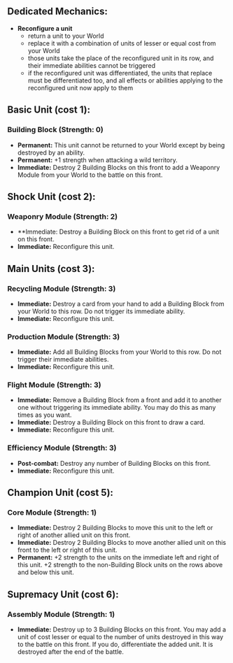 
## Dedicated Mechanics:

- **Reconfigure a unit**
  - return a unit to your World
  - replace it with a combination of units
    of lesser or equal cost from your World
  - those units take the place of the reconfigured unit in its row,
    and their immediate abilities cannot be triggered
  - if the reconfigured unit was differentiated,
    the units that replace must be differentiated too,
    and all effects or abilities applying to the reconfigured unit
    now apply to them


## Basic Unit (cost 1):

### Building Block (Strength: 0)
- **Permanent:**
  This unit cannot be returned to your World
  except by being destroyed by an ability.
- **Permanent:**
  +1 strength when attacking a wild territory.
- **Immediate:**
  Destroy 2 Building Blocks on this front to add a Weaponry Module
  from your World to the battle on this front.


## Shock Unit (cost 2):

### Weaponry Module (Strength: 2)
- **Immediate:
  Destroy a Building Block on this front to get rid of a unit
  on this front.
- **Immediate:**
  Reconfigure this unit.


## Main Units (cost 3):

### Recycling Module (Strength: 3)
- **Immediate:**
  Destroy a card from your hand to add a Building Block
  from your World to this row.
  Do not trigger its immediate ability.
- **Immediate:**
  Reconfigure this unit.

### Production Module (Strength: 3)
- **Immediate:**
  Add all Building Blocks from your World to this row.
  Do not trigger their immediate abilities.
- **Immediate:**
  Reconfigure this unit.

### Flight Module (Strength: 3)
- **Immediate:**
  Remove a Building Block from a front and add it to another one
  without triggering its immediate ability.
  You may do this as many times as you want.
- **Immediate:**
  Destroy a Building Block on this front to draw a card.
- **Immediate:**
  Reconfigure this unit.

### Efficiency Module (Strength: 3)
- **Post-combat:**
  Destroy any number of Building Blocks on this front.
- **Immediate:**
  Reconfigure this unit.


## Champion Unit (cost 5):

### Core Module (Strength: 1)
- **Immediate:**
  Destroy 2 Building Blocks to move this unit
  to the left or right of another allied unit on this front.
- **Immediate:**
  Destroy 2 Building Blocks to move another allied unit on this front
  to the left or right of this unit.
- **Permanent:**
  +2 strength to the units on the immediate left and right of this unit.
  +2 strength to the non-Building Block units
  on the rows above and below this unit.


## Supremacy Unit (cost 6):

### Assembly Module (Strength: 1)
- **Immediate:**
  Destroy up to 3 Building Blocks on this front.
  You may add a unit of cost lesser or equal to the number of units
  destroyed in this way to the battle on this front.
  If you do, differentiate the added unit.
  It is destroyed after the end of the battle.

